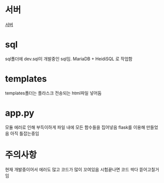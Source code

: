 # 서버
[서버](http://wax05.xyz)

# sql
sql폴더에 dev.sql이 개발중인 sql임. MariaDB + HeidiSQL 로 작업함

# templates
templates폴더는 플라스크 전송되는 html파일 넣어둠

# app.py
모듈 에러로 인해 부득이하게 파일 내에 모든 함수들을 집어넣음
flask를 이용해 만들었음
아직 틀잡는중임

# 주의사항
현재 개발중이어서 에러도 많고 코드가 많이 꼬여있음
시험끝나면 코드 싹다 뜯어고칠거임
